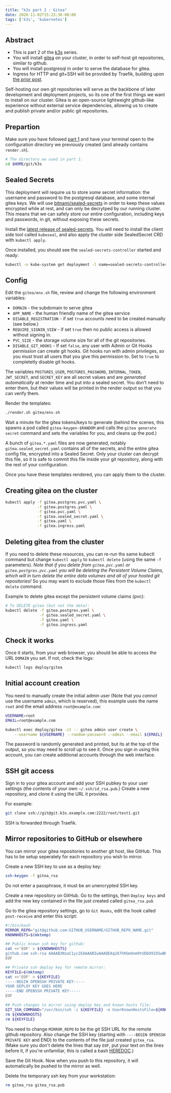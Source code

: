 ```yaml
---
title: "k3s part 2 : Gitea"
date: 2020-11-02T15:23:30-08:00
tags: ['k3s', 'kubernetes']
---
```


## Abstract
 
 * This is part 2 of the [k3s](/tags/k3s/) series. 
 * You will install [gitea](https://gitea.io/) on your cluster, in order to
   self-host git repositories, similar to github.
 * You will install postgresql in order to serve the database for gitea.
 * Ingress for HTTP and git+SSH will be provided by Traefik, building upon [the
   prior post](/blog/k3s/).

Self-hosting our own git repositories will serve as the backbone of later
development and deployment projects, so its one of the first things we want to
install on our cluster. Gitea is an open-source lightweight github-like
experience without external service dependencies, allowing us to create and
publish private and/or public git repositories.

## Prepartion

Make sure you have followed [part 1](/blog/k3s) and have your terminal open to
the configuration directory we previously created (and already contains
`render.sh`).

```bash
# The directory we used in part 1:
cd $HOME/git/k3s
```

## Sealed Secrets

This deployment will require us to store some secret information: the username
and password to the postgresql database, and some internal gitea keys. We will
use [bitnami/sealed-secrets](https://github.com/bitnami-labs/sealed-secrets) in
order to keep these values encrypted while at rest, and can only be decrytped by
our running cluster. This means that we can safely store our entire
configuration, including keys and passwords, in git, without exposing these
secrets.

Install the [latest release of
sealed-secrets](https://github.com/bitnami-labs/sealed-secrets/releases). You
will need to install the client side tool called `kubeseal`, and also apply the
cluster side SealedSecret CRD with `kubectl apply`.

Once installed, you should see the `sealed-secrets-controller` started and
ready:

```bash
kubectl -n kube-system get deployment -l name=sealed-secrets-controller
```

## Config

Edit the `gitea/env.sh` file, review and change the following environment variables:

 * `DOMAIN` - the subdomain to serve gitea
 * `APP_NAME` - the human friendly name of the gitea service
 * `DISABLE_REGISTRATION` - if set `true` accounts need to be created manually
   (see below.)
 * `REQUIRE_SIGNIN_VIEW` - if set `true` then no public access is allowed
   without signing in.
 * `PVC_SIZE` - the storage volume size for all of the git repositories.
 * `DISABLE_GIT_HOOKS` - If set `false`, any user with Admin or Git Hooks
   permission can create git hooks. Git hooks run with admin privileges, so you
   must trust all users that you give this permission to. Set to `true` to
   completetly disable git hooks.

The variables `POSTGRES_USER`, `POSTGRES_PASSWORD`, `INTERNAL_TOKEN`,
`JWT_SECRET`, and `SECRET_KEY` are all secret values and are *generated
automatically* at render time and put into a sealed secret. You don't need to
enter them, but their values will be printed in the render output so that you
can verify them.

Render the templates:

```bash
./render.sh gitea/env.sh
```

Wait a minute for the gitea tokens/keys to generate (behind the scenes, this
spawns a pod called `gitea-keygen-$RANDOM` and calls the `gitea generate secret`
command and sets the variables for you, and cleans up the pod.)

A bunch of `gitea.*.yaml` files are now generated, notably
`gitea.sealed_secret.yaml` contains all of the secrets, and the entire gitea
config file, encrypted into a Sealed Secret. Only your cluster can decrypt this
file, so it is safe to commit this file inside your git repository, along with
the rest of your configuration.

Once you have these templates rendered, you can apply them to the cluster.

## Creating gitea on the cluster

```bash
kubectl apply -f gitea.postgres.pvc.yaml \
              -f gitea.postgres.yaml \
              -f gitea.pvc.yaml \
              -f gitea.sealed_secret.yaml \
              -f gitea.yaml \
              -f gitea.ingress.yaml
```

## Deleting gitea from the cluster

If you need to delete these resources, you can re-run ths same kubectl command
but change `kubectl apply` to `kubectl delete` (using the same `-f` parameters).
*Note that if you delete from `gitea.pvc.yaml` or `gitea.postgres.pvc.yaml` you
will be deleting the Persistent Volume Claims, which will in turn delete the
entire data volumes and all of your hosted git repositories!* So you may want to
exclude those files from the `kubectl delete` command.

Example to delete gitea except the persistent volume claims (pvc):

```bash
# To DELETE gitea (but not the data):
kubectl delete -f gitea.postgres.yaml \
               -f gitea.sealed_secret.yaml \
               -f gitea.yaml \
               -f gitea.ingress.yaml
```

## Check it works

Once it starts, from your web browser, you should be able to access the URL
`DOMAIN` you set. If not, check the logs:

```bash
kubectl logs deploy/gitea
```

## Initial account creation

You need to manually create the initial admin user (Note that you *cannot* use
the username `admin`, which is reserved), this example uses the name `root` and
the email address `root@example.com`:

```bash
USERNAME=root
EMAIL=root@example.com
```
```bash
kubectl exec deploy/gitea -it -- gitea admin user create \
    --username ${USERNAME} --random-password --admin --email ${EMAIL}
```

The password is randomly generated and printed, but its at the top of the
output, so you may need to scroll up to see it. Once you sign in using this
account, you can create additional accounts through the web interface.

## SSH git access

Sign in to your gitea account and add your SSH pubkey to your user settings (the
contents of your own `~/.ssh/id_rsa.pub`.) Create a new repository, and clone it
using the URL it provides.

For example:

```bash
git clone ssh://git@git.k3s.example.com:2222/root/test1.git
```

SSH is forwarded through Traefik.

## Mirror repositories to GitHub or elsewhere

You can mirror your gitea repositories to another git host, like GitHub. This
has to be setup seperately for each repository you wish to mirror.

Create a new SSH key to use as a deploy key:

```bash
ssh-keygen -f gitea_rsa
```

Do not enter a passphrase, it must be an unencrypted SSH key.

Create a new repository on GitHub. Go to the settings, then `Deploy keys` and
add the new key contained in the file just created called `gitea_rsa.pub`

Go to the gitea repository settings, go to `Git Hooks`, edit the hook called
`post-receive` and enter this script:

```bash
#!/bin/bash
MIRROR_REPO="git@github.com:GITHUB_USERNAME/GITHUB_REPO_NAME.git"
KNOWNHOSTS=$(mktemp)

## Public known ssh key for github:
cat <<'EOF' > ${KNOWNHOSTS}
github.com ssh-rsa AAAAB3NzaC1yc2EAAAABIwAAAQEAq2A7hRGmdnm9tUDbO9IDSwBK6TbQa+PXYPCPy6rbTrTtw7PHkccKrpp0yVhp5HdEIcKr6pLlVDBfOLX9QUsyCOV0wzfjIJNlGEYsdlLJizHhbn2mUjvSAHQqZETYP81eFzLQNnPHt4EVVUh7VfDESU84KezmD5QlWpXLmvU31/yMf+Se8xhHTvKSCZIFImWwoG6mbUoWf9nzpIoaSjB+weqqUUmpaaasXVal72J+UX2B+2RPW3RcT0eOzQgqlJL3RKrTJvdsjE3JEAvGq3lGHSZXy28G3skua2SmVi/w4yCE6gbODqnTWlg7+wC604ydGXA8VJiS5ap43JXiUFFAaQ==
EOF

## Private ssh deploy key for remote mirror:
KEYFILE=$(mktemp)
cat <<'EOF' > ${KEYFILE}
-----BEGIN OPENSSH PRIVATE KEY-----
YOUR DEPLOY KEY GOES HERE
-----END OPENSSH PRIVATE KEY-----
EOF

## Push changes to mirror using deploy key and known hosts file:
GIT_SSH_COMMAND="/usr/bin/ssh -i ${KEYFILE} -o UserKnownHostsFile=${KNOWNHOSTS}" git push --mirror ${MIRROR_REPO}
rm ${KNOWNHOSTS}
rm ${KEYFILE}
```

You need to change `MIRROR_REPO` to be the git SSH URL for the remote github
repository. Also change the SSH key (starting with `----BEGIN OPENSSH PRIVATE
KEY` and END) to the contents of the file just created `gitea_rsa`. (Make sure
you don't delete the lines that say `EOF`, put your text on the lines before it,
if you're unfamiliar, this is called a bash
[HEREDOC](https://tldp.org/LDP/abs/html/here-docs.html).)

Save the Git Hook. Now when you push to this repository, it will automatically
be pushed to the mirror as well.

Delete the temporary ssh key from your workstation:

```bash
rm gitea_rsa gitea_rsa.pub
```

